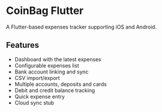 # CoinBag Flutter

A Flutter-based expenses tracker supporting iOS and Android.

## Features
- Dashboard with the latest expenses
- Configurable expenses list
- Bank account linking and sync
- CSV import/export
- Multiple accounts, deposits and cards
- Debit and credit balance tracking
- Quick expense entry
- Cloud sync stub
